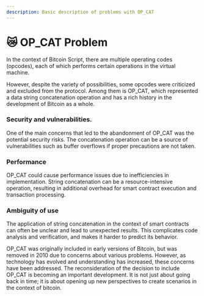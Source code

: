 ```yaml
---
description: Basic description of problems with OP_CAT
---
```


# 😿 OP\_CAT Problem

In the context of Bitcoin Script, there are multiple operating codes (opcodes), each of which performs certain operations in the virtual machine.

However, despite the variety of possibilities, some opcodes were criticized and excluded from the protocol. Among them is OP\_CAT, which represented a data string concatenation operation and has a rich history in the development of Bitcoin as a whole.

### Security and vulnerabilities.

One of the main concerns that led to the abandonment of OP\_CAT was the potential security risks. The concatenation operation can be a source of vulnerabilities such as buffer overflows if proper precautions are not taken.

### Performance

OP\_CAT could cause performance issues due to inefficiencies in implementation. String concatenation can be a resource-intensive operation, resulting in additional overhead for smart contract execution and transaction processing.

### Ambiguity of use

The application of string concatenation in the context of smart contracts can often be unclear and lead to unexpected results. This complicates code analysis and verification, and makes it harder to predict its behavior.



OP\_CAT was originally included in early versions of Bitcoin, but was removed in 2010 due to concerns about various problems. However, as technology has evolved and understanding has increased, these concerns have been addressed. The reconsideration of the decision to include OP\_CAT is becoming an important development. It is not just about going back in time; it is about opening up new perspectives to create scenarios in the context of bitcoin.
